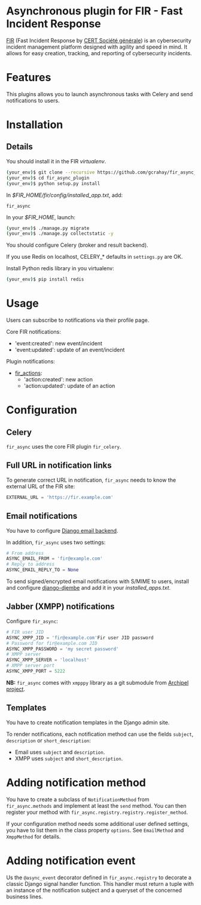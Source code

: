# Asynchronous plugin for FIR - Fast Incident Response

[FIR](https://github.com/certsocietegenerale/FIR) (Fast Incident Response by [CERT Société générale](https://cert.societegenerale.com/)) is an cybersecurity incident management platform designed with agility and speed in mind. It allows for easy creation, tracking, and reporting of cybersecurity incidents.


# Features

This plugins allows you to launch asynchronous tasks with Celery and send notifications to users.

# Installation

## Details

You should install it in the FIR _virtualenv_. 

```bash
(your_env)$ git clone --recursive https://github.com/gcrahay/fir_async_plugin.git
(your_env)$ cd fir_async_plugin
(your_env)$ python setup.py install

```

In *$FIR_HOME/fir/config/installed_app.txt*, add:

```
fir_async
```

In your *$FIR_HOME*, launch:

```bash
(your_env)$ ./manage.py migrate
(your_env)$ ./manage.py collectstatic -y
```

You should configure Celery (broker and result backend).

If you use Redis on localhost, CELERY_* defaults in `settings.py` are OK.

Install Python redis library in you virtualenv:

```bash
(your_env)$ pip install redis
```


# Usage

Users can subscribe to notifications via their profile page.

Core FIR notifications:
* 'event:created': new event/incident
* 'event:updated': update of an event/incident

Plugin notifications:
* [fir_actions](https://github.com/gcrahay/fir_actions_plugin):
  - 'action:created': new action
  - 'action:updated': update of an action

# Configuration

## Celery

`fir_async` uses the core FIR plugin `fir_celery`.

## Full URL in notification links

To generate correct URL in notification, `fir_async` needs to know the external URL of the FIR site:

``` python
EXTERNAL_URL = 'https://fir.example.com'
```

## Email notifications

You have to configure [Django email backend](https://docs.djangoproject.com/en/1.9/topics/email/).

In addition, `fir_async` uses two settings:

``` python
# From address 
ASYNC_EMAIL_FROM = 'fir@example.com'
# Reply to address
ASYNC_EMAIL_REPLY_TO = None
```

To send signed/encrypted email notifications with S/MIME to users, install and configure [django-djembe](https://github.com/cabincode/django-djembe) and add it in your *installed_apps.txt*.

## Jabber (XMPP) notifications

Configure `fir_async`:

``` python
# FIR user JID 
ASYNC_XMPP_JID = 'fir@example.com'Fir user JID password
# Password for fir@example.com JID
ASYNC_XMPP_PASSWORD = 'my secret password'
# XMPP server
ASYNC_XMPP_SERVER = 'localhost'
# XMPP server port
ASYNC_XMPP_PORT = 5222
```

**NB:** `fir_async` comes with `xmpppy` library as a git submodule from [Archipel project](https://github.com/ArchipelProject/xmpppy).

## Templates

You have to create notification templates in the Django admin site.

To render notifications, each notification method can use the fields `subject`, `description` or `short_description`:

- Email uses `subject` and `description`.
- XMPP uses `subject` and `short_description`.

# Adding notification method

You have to create a subclass of `NotificationMethod` from `fir_async.methods` and implement at least the `send` method. You can then register your method with `fir_async.registry.registry.register_method`.

If your configuration method needs some additional user defined settings, you have to list them in the class property `options`. See `EmailMethod` and `XmppMethod` for details. 

# Adding notification event

Us the `@async_event` decorator defined in `fir_async.registry` to decorate a classic Django signal handler function. This handler must return a tuple with an instance of the notification subject and a queryset of the concerned business lines.



